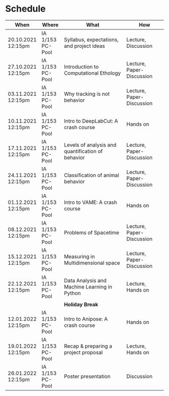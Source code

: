 # Schedule

| **When**  | **Where** | **What**  | **How**   |
| --------  | --------- | --------  | -------   |
|20.10.2021 </br> 12:15pm | IA 1/153 </br> PC-Pool  | Syllabus, expectations, and project ideas | Lecture, Discussion   |
|27.10.2021 </br> 12:15pm | IA 1/153 </br> PC-Pool  | Introduction to Computational Ethology | Lecture, Paper-Discussion   |
|03.11.2021 </br> 12:15pm | IA 1/153 </br> PC-Pool  | Why tracking is not behavior | Lecture, Paper-Discussion   |
|10.11.2021 </br> 12:15pm | IA 1/153 </br> PC-Pool  | Intro to DeepLabCut: A crash course | Hands on   |
|17.11.2021 </br> 12:15pm | IA 1/153 </br> PC-Pool  | Levels of analysis and quantification of behavior | Lecture, Paper-Discussion   |
|24.11.2021 </br> 12:15pm | IA 1/153 </br> PC-Pool  | Classification of animal behavior | Lecture, Paper-Discussion   |
|01.12.2021 </br> 12:15pm | IA 1/153 </br> PC-Pool  | Intro to VAME: A crash course  | Hands on   |
|08.12.2021 </br> 12:15pm | IA 1/153 </br> PC-Pool  | Problems of Spacetime | Lecture, Paper-Discussion  |
|15.12.2021 </br> 12:15pm | IA 1/153 </br> PC-Pool  | Measuring in Multidimensional space | Lecture, Paper-Discussion   |
|22.12.2021 </br> 12:15pm | IA 1/153 </br> PC-Pool  | Data Analysis and Machine Learning in Python | Lecture, Hands on   |
|   |   | **Holiday Break** |    |
|12.01.2022 </br> 12:15pm | IA 1/153 </br> PC-Pool  | Intro to Anipose: A crash course | Hands on   |
|19.01.2022 </br> 12:15pm | IA 1/153 </br> PC-Pool  | Recap & preparing a project proposal | Lecture, Hands on  |
|26.01.2022 </br> 12:15pm | IA 1/153 </br> PC-Pool  | Poster presentation | Discussion   |
